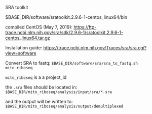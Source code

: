 
SRA toolkit

$BASE_DIR/software/sratoolkit.2.9.6-1-centos_linux64/bin

compiled CentOS (May 7, 2019): https://ftp-trace.ncbi.nlm.nih.gov/sra/sdk/2.9.6-1/sratoolkit.2.9.6-1-centos_linux64.tar.gz

Installation guide: https://trace.ncbi.nlm.nih.gov/Traces/sra/sra.cgi?view=software


Convert SRA to fastq: `$BASE_DIR/software/sra/sra_to_fastq.sh mito_riboseq`

`mito_riboseq` is a a project_id

the `.sra` files should be located in: `$BASE_DIR/mito_riboseq/analysis/input/sra/*.sra` 

and the output will be written to: `$BASE_DIR/mito_riboseq/analysis/output/demultiplexed`
